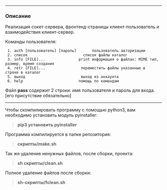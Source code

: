 ***
### Описание
Реализация сокет-сервера, фронтенд-страницы клиент-пользователь и взаимодействия клиент-сервер.

Команды пользователя:

     1. auth [пользователь] [пароль]       пользователь авторизации
     2. список                         список файлы каталог
     3. info [FILE]...               print информация о файлах: MIME тип, размер, время создания
     4. retr [FILE]...                переместить файлы указанные в строке в каталог
     5. выход                         выход из аккаунта
     6. help                         помощь по командам

Файл **pass** содержит 2 строки: имя пользователя и пароль для входа. [его присутствие обязательно]

---

Чтобы скомпилировать программу с помощью python3, вам необходимо установить модуль pyinstaller:
> **pip3 установить pyinstaller**

Программа компилируется в папке репозитория:
> **скрипты/make.sh**

Так же удаление ненужных файлов, после сборки, проекта:
> **sh скрипты/clean.sh**

Полное удаление файлов после сборки:
> **sh-скрипты/fclean.sh**
